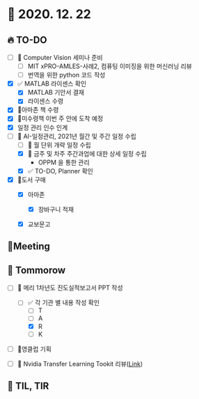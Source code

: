 # 🙈 2020. 12. 22

## 🔥 TO-DO

- [ ] 🎉 Computer Vision 세미나 준비
  - [ ] MIT xPRO-AMLES-사례2, 컴퓨팅 이미징을 위한 머신러닝 리뷰
  - [ ] 번역을 위한 python 코드 작성
- [x] :white_check_mark: MATLAB 라이센스 확인
  - [x] MATLAB 기안서 결재
  - [x] 라이센스 수령
- [x]  :book:아마존 책 수령
  - [x] 🚚미수령책 이번 주 안에 도착 예정
- [x] 일정 관리 인수 인계
- [ ] 🎨 AI-일정관리, 2021년 월간 및 주간 일정 수립
  - [ ] 🎨 월 단위 개략 일정 수립
  - [x] 🎨 금주 및 차주 주간과업에 대한 상세 일정 수립
    * OPPM 을 통한 관리
  - [x] :white_check_mark: TO-DO, Planner 확인
- [x] 🚚도서 구매
  - [x] 아마존
    - [x] 장바구니 적재
  - [x] 교보문고




## :dizzy: ​Meeting




## 🚸 Tommorow

- [ ] 📝 메리 1차년도 진도실적보고서 PPT 작성
  - [ ] :white_check_mark: 각 기관 별 내용 작성 확인
    - [ ] T
    - [ ] A
    - [x] R
    - [ ] K
- [ ] 🎉영클럽 기획
- [ ] 🎨 Nvidia Transfer Learning Tookit 리뷰([Link](https://developer.nvidia.com/transfer-learning-toolkit))



## 📸 TIL, TIR


